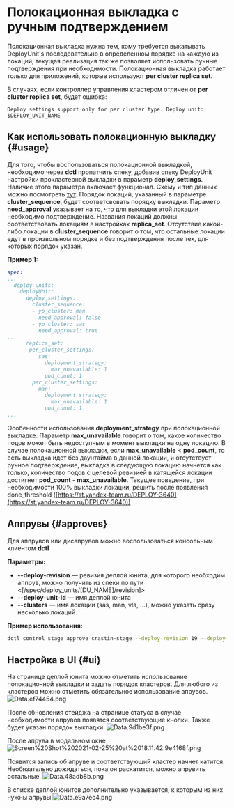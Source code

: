 # Полокационная выкладка с ручным подтверждением

Полокационная выкладка нужна тем, кому требуется выкатывать DeployUnit's последовательно в определенном порядке на каждую из локаций, текущая реализация так же позволяет использовать ручные подтверждения при необходимости. Полокационная выкладка работает только для приложений, которые используют **per cluster replica set**.

В случаях, если контроллер управления кластером отличен от **per cluster replica set**, будет ошибка:
```
Deploy settings support only for per cluster type. Deploy unit: $DEPLOY_UNIT_NAME
```

## Как использовать полокационную выкладку {#usage}

Для того, чтобы воспользоваться полокационной выкладкой, необходимо через **dctl** пропатчить спеку, добавив спеку DeployUnit настройки прокластерной выкладки в параметр **deploy_settings**. Наличие этого параметра включает функционал. Схему и тип данных можно посмотреть [тут](https://a.yandex-team.ru/arc/trunk/arcadia/yp/client/api/proto/stage.proto?rev=7615865#L214). Порядок локаций, указанный в параметре **cluster_sequence**, будет соответсвовать порядку выкладки. Параметр **need_approval** указывает на то, что для выкладки этой локации необходимо подтверждение. Названия локаций должны соответствовать локациям в настройках **replica_set**. Отсутствие какой-либо локации в **cluster_sequence** говорит о том, что остальные локации едут в произвольном порядке и без подтверждения после тех, для которых порядок указан.

**Пример 1:**

```yaml
spec:
...
  deploy_units:
    deployUnit:
      deploy_settings:
        cluster_sequence:
        - yp_cluster: man
          need_approval: false
        - yp_cluster: sas
          need_approval: true
...
      replica_set:
       per_cluster_settings:
          sas:
            deployment_strategy:
              max_unavailable: 1
            pod_count: 1
        per_cluster_settings:
          man:
            deployment_strategy:
              max_unavailable: 1
            pod_count: 1
...
```

Особенности использования **deployment_strategy** при полокационной выкладке. Параметр **max_unavailable** говорит о том, какое количество подов может быть недоступным в момент выкладки на одну локацию. В случае полокационной выкладки, если **max_unavailable** < **pod_count**, то есть выкладка идет без даунтайма в данной локации, и отсутствует ручное подтверждение, выкладка в следующую локацию начнется как только, количество подов с целевой ревизией в катящейся локации достигнет  **pod_count** - **max_unavailable**. Текущее поведение, при необходимости 100% выкладки локации, решить после появления done_threshold ([https://st.yandex-team.ru/DEPLOY-3640](https://st.yandex-team.ru/DEPLOY-3640))

## Аппрувы {#approves}

Для аппрувов или дисапрувов можно воспользоваться консольным клиентом **dctl**

**Параметры:**
* **--deploy-revision** — ревизия деплой юнита, для которого необходим аппрув, можно получить из спеки по пути <[/spec/deploy_units/[DU_NAME]/revision]>
* **--deploy-unit-id** — имя деплой юнита
* **--clusters** — имя локации (sas, man, vla, ...), можно указать сразу несколько локаций.

**Пример использования:**

```bash
dctl control stage approve crastin-stage --deploy-revision 19 --deploy-unit-id deployUnit --clusters sas --clusters man
```

## Настройка в UI {#ui}

На странице деплой юнита можно отметить использование полокационной выкладки и задать порядок кластеров.
Для любого из кластеров можно отметить обязательное использование апрувов.
![Data.ef74454.png](https://jing.yandex-team.ru/files/nikolaichev/Data.ef74454.png)

После обновления стейджа на странице статуса в случае необходимости апрувов появятся соответствующие кнопки. Также будет указан порядок выкладки.
![Data.9d1be3f.png](https://jing.yandex-team.ru/files/nikolaichev/Data.9d1be3f.png)

После апрува в модальном окне
![Screen%20Shot%202021-02-25%20at%2018.11.42.9e4168f.png](https://jing.yandex-team.ru/files/nikolaichev/Screen%20Shot%202021-02-25%20at%2018.11.42.9e4168f.png)

Появится запись об апруве и соответствующий кластер начнет катится. Необязательно дожидаться, пока он раскатится, можно апрувить остальные.
![Data.48adb8b.png](https://jing.yandex-team.ru/files/nikolaichev/Data.48adb8b.png)

В списке деплой юнитов дополнительно указывается, к которым из них нужны апрувы
![Data.e9a7ec4.png](https://jing.yandex-team.ru/files/nikolaichev/Data.e9a7ec4.png)


